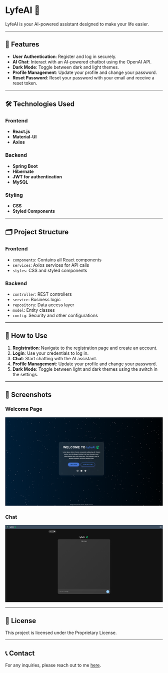 
# LyfeAI 🍃

LyfeAI is your AI-powered assistant designed to make your life easier.

---

## 🌟 Features

- **User Authentication**: Register and log in securely.
- **AI Chat**: Interact with an AI-powered chatbot using the OpenAI API.
- **Dark Mode**: Toggle between dark and light themes.
- **Profile Management**: Update your profile and change your password.
- **Reset Password**: Reset your password with your email and receive a reset token.

---

## 🛠️ Technologies Used

### Frontend
- **React.js**
- **Material-UI**
- **Axios**

### Backend
- **Spring Boot**
- **Hibernate**
- **JWT for authentication**
- **MySQL**

### Styling
- **CSS**
- **Styled Components**

---

## 🗂️ Project Structure

### Frontend
- `components`: Contains all React components
- `services`: Axios services for API calls
- `styles`: CSS and styled components

### Backend
- `controller`: REST controllers
- `service`: Business logic
- `repository`: Data access layer
- `model`: Entity classes
- `config`: Security and other configurations

---

## 🚀 How to Use

1. **Registration**: Navigate to the registration page and create an account.
2. **Login**: Use your credentials to log in.
3. **Chat**: Start chatting with the AI assistant.
4. **Profile Management**: Update your profile and change your password.
5. **Dark Mode**: Toggle between light and dark themes using the switch in the settings.

---

## 📸 Screenshots

### Welcome Page
![Welcome](images/WelcomePage.png)

### Chat
![Chat](images/Chat.png)

---

## 📜 License

This project is licensed under the Proprietary License.

---

## 📞 Contact

For any inquiries, please reach out to me [here](https://yanissebastianzuercher.ch/#contact).
